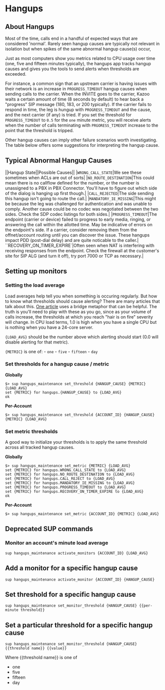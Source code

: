 # Hangups

## About Hangups

Most of the time, calls end in a handful of expected ways that are considered 'normal'. Rarely seen hangup causes are typically not relevant in isolation but when spikes of the same abnormal hangup cause(s) occur,

Just as most computers show you metrics related to CPU usage over time (one, five and fifteen minutes typically), the hangups app tracks hangup causes and gives you the tools to send alerts when thresholds are exceeded.

For instance, a common sign that an upstream carrier is having issues with their network is an increase in `PROGRESS_TIMEOUT` hangup causes when sending calls to the carrier. When the INVITE goes to the carrier, Kazoo waits a certain amount of time (8 seconds by default) to hear back a "progress" SIP message (180, 183, or 200 typically). If the carrier fails to respond in time, the leg is hungup with `PROGRESS_TIMEOUT` and the cause, and the next carrier (if any) is tried. If you set the threshold for `PROGRESS_TIMEOUT` to `0.5` for the `one` minute metric, you will receive alerts when the number of calls terminating with `PRGORESS_TIMEOUT` increase to the point that the threshold is tripped.

Other hangup causes can imply other failure scenarios worth investigating. The table below offers some suggestions for interpreting the hangup cause.

## Typical Abnormal Hangup Causes

||Hangup State||Possible Causes||
|`WRONG_CALL_STATE`|We see these sometimes when ACLs are out of sorts|
|`NO_ROUTE_DESTINATION`|This could mean there is no callflow defined for the number, or the number is unassigned to a PBX in PBX Connector. You'll have to figure out which side of the dialog is hanging up first though.|
|`CALL_REJECTED`|The side sending this hangup isn't going to route the call.|
|`MANDATORY_IE_MISSING`|This might be because the leg was challenged for authentication and was unable to comply. Another cause could be no codec was negotiated between the two sides. Check the SDP codec listings for both sides.|
|`PROGRESS_TIMEOUT`|The endpoint (carrier or device) failed to progress to early media, ringing, or answering the call within the allotted time. May be indicative of errors on the endpoint's side. If a carrier, consider removing them from the offnet/account routing until you can discover the issue. These hangups impact PDD (post-dial delay) and are quite noticable to the caller.|
``RECOVERY_ON_TIMER_EXPIRE`|Often seen when NAT is interfering with receiving responses from the endpoint. Check the firewall at the customer's site for SIP ALG (and turn it off), try port 7000 or TCP as necessary.|

## Setting up monitors

### Setting the load average

Load averages help tell you when something is occuring regularly. But how to know what thresholds should cause alerting? There are many articles that talk about this. [One article](http://blog.scoutapp.com/articles/2009/07/31/understanding-load-averages) uses a bridge metaphor that can be helpful. The truth is you'll need to play with these as you go, since as your volume of calls increase, the thresholds at which you reach "hair is on fire" severity will change. In CPU load terms, 1.0 is high when you have a single CPU but is nothing when you have a 24-core server.

`{LOAD_AVG}` should be the number above which alerting should start (0.0 will disable alerting for that metric).

`{METRIC}` is one of:
    - `one`
    - `five`
    - `fifteen`
    - `day`

### Set thresholds for a hangup cause / metric

**Globally**
```shell
$> sup hangups_maintenance set_threshold {HANGUP_CAUSE} {METRIC} {LOAD_AVG}
set {METRIC} for hangups.{HANGUP_CAUSE} to {LOAD_AVG}
ok
```

**Per-Account**
```shell
$> sup hangups_maintenance set_threshold {ACCOUNT_ID} {HANGUP_CAUSE} {METRIC} {LOAD_AVG}
```

### Set metric thresholds

A good way to initialize your thresholds is to apply the same threshold across all tracked hangup causes.

**Globally**
```shell
$> sup hangups_maintenance set_metric {METRIC} {LOAD_AVG}
set {METRIC} for hangups.WRONG_CALL_STATE to {LOAD_AVG}
set {METRIC} for hangups.NO_ROUTE_DESTINATION to {LOAD_AVG}
set {METRIC} for hangups.CALL_REJECT to {LOAD_AVG}
set {METRIC} for hangups.MANDATORY_IE_MISSING to {LOAD_AVG}
set {METRIC} for hangups.PROGRESS_TIMEOUT to {LOAD_AVG}
set {METRIC} for hangups.RECOVERY_ON_TIMER_EXPIRE to {LOAD_AVG}
ok
```

**Per-Account**
```shell
$> sup hangups_maintenance set_metric {ACCOUNT_ID} {METRIC} {LOAD_AVG}
```

## Deprecated SUP commands

### Monitor an account's minute load average

```shell
sup hangups_maintenance activate_monitors {ACCOUNT_ID} {LOAD_AVG}
```

## Add a monitor for a specific hangup cause

    sup hangups_maintenance activate_monitor {ACCOUNT_ID} {HANGUP_CAUSE}


## Set threshold for a specific hangup cause

    sup hangups_maintenance set_monitor_threshold {HANGUP_CAUSE} {{per-minute threshold}}


## Set a particular threshold for a specific hangup cause

    sup hangups_maintenance set_monitor_threshold {HANGUP_CAUSE} {{threshold name}} {{value}}

Where {{threshold name}} is one of
* one
* five
* fifteen
* day
